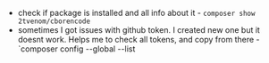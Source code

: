 - check if package is installed and all info about it - `composer show 2tvenom/cborencode`
- sometimes I got issues with github token. I created new one but it doesnt work. Helps me to check all tokens, and copy from there - `composer config --global --list

